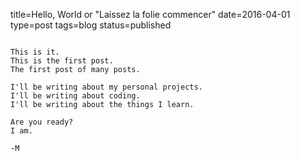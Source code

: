 title=Hello, World or "Laissez la folie commencer"
date=2016-04-01
type=post
tags=blog
status=published
~~~~~~

This is it.
This is the first post.
The first post of many posts.

I'll be writing about my personal projects.
I'll be writing about coding.
I'll be writing about the things I learn.

Are you ready?
I am.

-M

